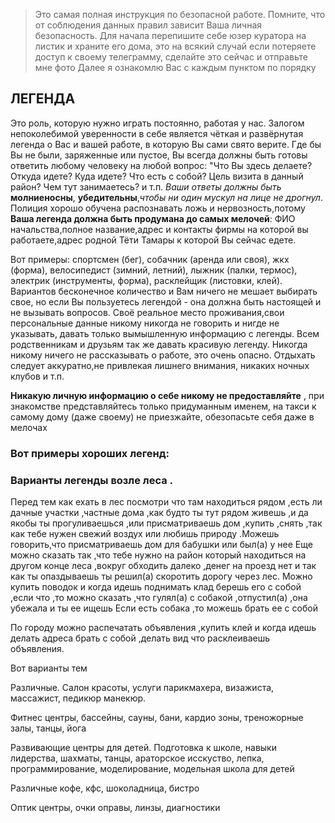 > Это самая полная инструкция по безопасной работе. Помните, что от соблюдения данных правил зависит Ваша личная безопасность. Для начала перепишите себе юзер куратора на листик и храните его дома, это на всякий случай если потеряете доступ к своему телеграмму, сделайте это сейчас и отправьте мне фото Далее я ознакомлю Вас с каждым пунктом по порядку

## ЛЕГЕНДА  

Это роль, которую нужно играть постоянно, работая у нас. Залогом непоколебимой уверенности в себе является чёткая и развёрнутая легенда о Вас и вашей работе, в которую Вы сами свято верите. Где бы Вы не были, заряженные или пустое, Вы всегда должны быть готовы ответить любому человеку на любой вопрос: "Что Вы здесь делаете? Откуда идете? Куда идете? Что есть с собой? Цель визита в данный район? Чем тут занимаетесь? и т.п. *Ваши ответы должны быть* **молниеносны**, **убедительны**,*чтобы ни один мускул на лице не дрогнул*. Полиция хорошо обучена распознавать ложь и нервозность,потому **Ваша легенда должна быть продумана до самых мелочей**: ФИО начальства,полное название,адрес и контакты фирмы на которой вы работаете,адрес родной Тёти Тамары к которой Вы сейчас едете. 

Вот примеры: спортсмен (бег), собачник (аренда или своя), жкх (форма), велосипедист (зимний, летний), лыжник (палки, термос), электрик (инструменты, форма), расклейщик (листовки, клей). Вариантов бесконечное количество и Вам ничего не мешает выбирать свое, но если Вы пользуетесь легендой - она должна быть настоящей и не вызывать вопросов. Своё реальное место проживания,свои персональные данные никому никогда не говорить и нигде не указывать, давать только вымышленную информацию с легенды. Всем родственникам и друзьям так же давать красивую легенду. Никогда никому ничего не рассказывать о работе, это очень опасно. Отдыхать следует аккуратно,не привлекая лишнего внимания, никаких ночных клубов и т.п.  

**Никакую личную информацию о себе никому не предоставляйте** , при знакомстве представляйтесь только придуманным именем, на такси к самому дому (даже своему) не приезжайте, обезопасьте себя даже в мелочах

### Вот примеры хороших легенд:

### Варианты легенды возле леса . 


Перед тем как ехать в лес посмотри что там находиться рядом ,есть ли дачные участки ,частные дома ,как будто ты тут рядом живешь ,и да якобы ты прогуливаешься ,или присматриваешь дом ,купить ,снять ,так как тебе нужен свежий воздух или любишь природу .Можешь говорить,что присматриваешь дом для бабушки или был(а) у нее
Еще можно сказать так ,что тебе нужно на район который находиться на другом конце леса ,вокруг обходить далеко ,денег на проезд нет и так как ты опаздываешь ты решил(а) скоротить дорогу через лес.
Можно купить поводок и когда идешь поднимать клад берешь его с собой ,если что ,то можно сказать  ,что гулял(а) с собакой ,отпустил(а) ,она убежала и ты ее ищешь
Если есть собака ,то можешь брать ее с собой



По городу можно распечатать объявления ,купить клей и когда идешь делать адреса брать с собой ,делать вид что расклеиваешь объявления.

Вот варианты тем 

 Различные. Салон красоты, услуги парикмахера, визажиста, массажист, педикюр манекюр.

Фитнес центры, бассейны, сауны, бани, кардио зоны, треножорные залы, танцы, йога

Развивающие центры для детей. Подготовка к школе, навыки лидерства, шахматы, танцы, араторское исскуство, лепка, программирование, моделирование, модельная школа для детей 

Различные кофе, кфс, шоколадница, бистро

Оптик центры, очки оправы, линзы, диагностики